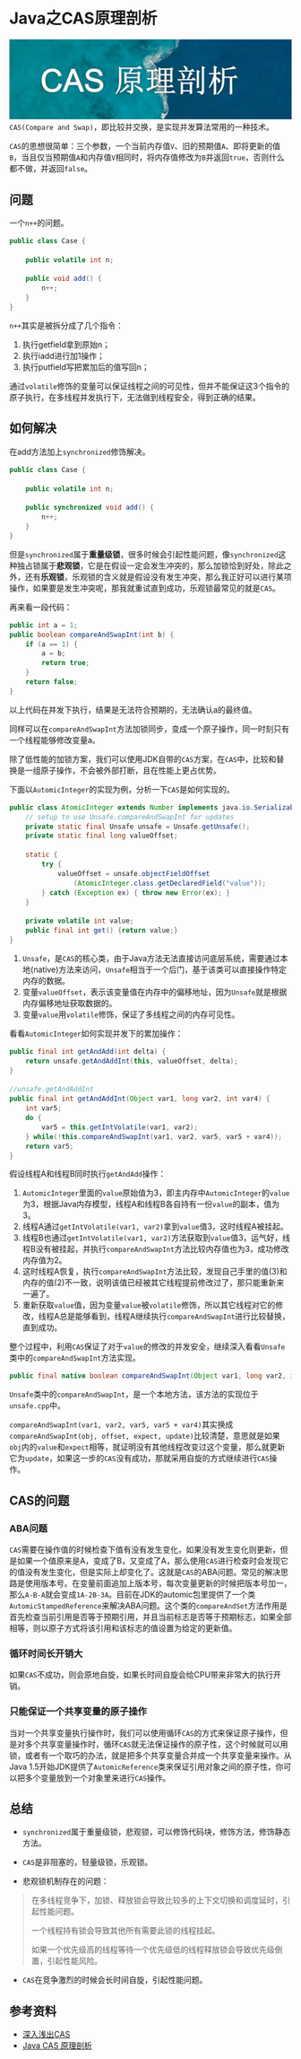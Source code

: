 # Java之CAS原理剖析
![](https://github.com/maoyunfei/static-sources/blob/master/CAS.jpeg?raw=true)
`CAS(Compare and Swap)`，即比较并交换，是实现并发算法常用的一种技术。

`CAS`的思想很简单：三个参数，一个当前内存值`V`、旧的预期值`A`、即将更新的值`B`，当且仅当预期值`A`和内存值`V`相同时，将内存值修改为`B`并返回`true`，否则什么都不做，并返回`false`。

## 问题

一个`n++`的问题。

```java
public class Case {

    public volatile int n;

    public void add() {
        n++;
    }
}
```
`n++`其实是被拆分成了几个指令：

1. 执行getfield拿到原始n；
2. 执行iadd进行加1操作；
3. 执行putfield写把累加后的值写回n；

通过`volatile`修饰的变量可以保证线程之间的可见性，但并不能保证这3个指令的原子执行，在多线程并发执行下，无法做到线程安全，得到正确的结果。

## 如何解决

在add方法加上`synchronized`修饰解决。

```java
public class Case {

    public volatile int n;

    public synchronized void add() {
        n++;
    }
}
```
但是`synchronized`属于**重量级锁**，很多时候会引起性能问题，像`synchronized`这种独占锁属于**悲观锁**，它是在假设一定会发生冲突的，那么加锁恰到好处，除此之外，还有**乐观锁**，乐观锁的含义就是假设没有发生冲突，那么我正好可以进行某项操作，如果要是发生冲突呢，那我就重试直到成功，乐观锁最常见的就是`CAS`。

再来看一段代码：

```java
public int a = 1;
public boolean compareAndSwapInt(int b) {
    if (a == 1) {
        a = b;
        return true;
    }
    return false;
}
```
以上代码在并发下执行，结果是无法符合预期的，无法确认a的最终值。

同样可以在`compareAndSwapInt`方法加锁同步，变成一个原子操作，同一时刻只有一个线程能够修改变量a。

除了低性能的加锁方案，我们可以使用JDK自带的`CAS`方案，在`CAS`中，比较和替换是一组原子操作，不会被外部打断，且在性能上更占优势。

下面以`AutomicInteger`的实现为例，分析一下`CAS`是如何实现的。

```java
public class AtomicInteger extends Number implements java.io.Serializable {
    // setup to use Unsafe.compareAndSwapInt for updates
    private static final Unsafe unsafe = Unsafe.getUnsafe();
    private static final long valueOffset;

    static {
        try {
            valueOffset = unsafe.objectFieldOffset
                (AtomicInteger.class.getDeclaredField("value"));
        } catch (Exception ex) { throw new Error(ex); }
    }

    private volatile int value;
    public final int get() {return value;}
}
```
1. `Unsafe`，是`CAS`的核心类，由于Java方法无法直接访问底层系统，需要通过本地(native)方法来访问，`Unsafe`相当于一个后门，基于该类可以直接操作特定内存的数据。
2. 变量`valueOffset`，表示该变量值在内存中的偏移地址，因为`Unsafe`就是根据内存偏移地址获取数据的。
3. 变量`value`用`volatile`修饰，保证了多线程之间的内存可见性。

看看`AutomicInteger`如何实现并发下的累加操作：

```java
public final int getAndAdd(int delta) {    
    return unsafe.getAndAddInt(this, valueOffset, delta);
}

//unsafe.getAndAddInt
public final int getAndAddInt(Object var1, long var2, int var4) {
    int var5;
    do {
        var5 = this.getIntVolatile(var1, var2);
    } while(!this.compareAndSwapInt(var1, var2, var5, var5 + var4));
    return var5;
}
```

假设线程A和线程B同时执行`getAndAdd`操作：

1. `AutomicInteger`里面的`value`原始值为3，即主内存中`AutomicInteger`的`value`为3，根据Java内存模型，线程A和线程B各自持有一份`value`的副本，值为3。
2. 线程A通过`getIntVolatile(var1, var2)`拿到`value`值3，这时线程A被挂起。
3. 线程B也通过`getIntVolatile(var1, var2)`方法获取到`value`值3，运气好，线程B没有被挂起，并执行`compareAndSwapInt`方法比较内存值也为3，成功修改内存值为2。
4. 这时线程A恢复，执行`compareAndSwapInt`方法比较，发现自己手里的值(3)和内存的值(2)不一致，说明该值已经被其它线程提前修改过了，那只能重新来一遍了。
5. 重新获取`value`值，因为变量`value`被`volatile`修饰，所以其它线程对它的修改，线程A总是能够看到，线程A继续执行`compareAndSwapInt`进行比较替换，直到成功。

整个过程中，利用`CAS`保证了对于`value`的修改的并发安全，继续深入看看`Unsafe`类中的`compareAndSwapInt`方法实现。

```java
public final native boolean compareAndSwapInt(Object var1, long var2, int var4, int var5);
```
`Unsafe`类中的`compareAndSwapInt`，是一个本地方法，该方法的实现位于`unsafe.cpp`中。

`compareAndSwapInt(var1, var2, var5, var5 + var4)`其实换成`compareAndSwapInt(obj, offset, expect, update)`比较清楚，意思就是如果`obj`内的`value`和`expect`相等，就证明没有其他线程改变过这个变量，那么就更新它为`update`，如果这一步的`CAS`没有成功，那就采用自旋的方式继续进行`CAS`操作。

## CAS的问题

### ABA问题

`CAS`需要在操作值的时候检查下值有没有发生变化，如果没有发生变化则更新，但是如果一个值原来是A，变成了B，又变成了A，那么使用`CAS`进行检查时会发现它的值没有发生变化，但是实际上却变化了。这就是`CAS`的ABA问题。常见的解决思路是使用版本号。在变量前面追加上版本号，每次变量更新的时候把版本号加一，那么`A-B-A`就会变成`1A-2B-3A`。目前在JDK的automic包里提供了一个类`AutomicStampedReference`来解决ABA问题。这个类的`compareAndSet`方法作用是首先检查当前引用是否等于预期引用，并且当前标志是否等于预期标志，如果全部相等，则以原子方式将该引用和该标志的值设置为给定的更新值。

### 循环时间长开销大

如果`CAS`不成功，则会原地自旋，如果长时间自旋会给CPU带来非常大的执行开销。

### 只能保证一个共享变量的原子操作

当对一个共享变量执行操作时，我们可以使用循环`CAS`的方式来保证原子操作，但是对多个共享变量操作时，循环`CAS`就无法保证操作的原子性，这个时候就可以用锁，或者有一个取巧的办法，就是把多个共享变量合并成一个共享变量来操作。从Java 1.5开始JDK提供了`AutomicReference`类来保证引用对象之间的原子性，你可以把多个变量放到一个对象里来进行`CAS`操作。

## 总结

* `synchronized`属于重量级锁，悲观锁，可以修饰代码块，修饰方法，修饰静态方法。

* `CAS`是非阻塞的，轻量级锁，乐观锁。

*  悲观锁机制存在的问题：

> 在多线程竞争下，加锁、释放锁会导致比较多的上下文切换和调度延时，引起性能问题。
> 
> 一个线程持有锁会导致其他所有需要此锁的线程挂起。
> 
> 如果一个优先级高的线程等待一个优先级低的线程释放锁会导致优先级倒置，引起性能风险。

*  `CAS`在竞争激烈的时候会长时间自旋，引起性能问题。

## 参考资料

* [深入浅出CAS](https://www.jianshu.com/p/fb6e91b013cc)
* [Java CAS 原理剖析](https://juejin.im/post/5a73cbbff265da4e807783f5)